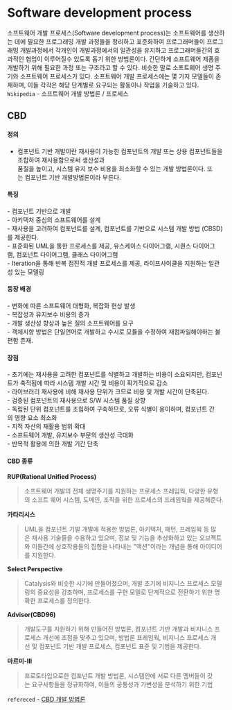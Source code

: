 # Software development process
소프트웨어 개발 프로세스(Software development process)는 
소프트웨어를 생산하는 데에 필요한 프로그래밍 개발 과정들을 정리하고 표준화하여 프로그래머들이 프로그래밍 개발과정에서 각개인이 개발과정에서의 일관성을 유지하고 프로그래머들간의 효과적인 협업이 이루어질수 있도록 돕기 위한 방법론이다.
간단하게 소프트웨어 제품을 개발하기 위해 필요한 과정 또는 구조라고 할 수 있다.
비슷한 말로 소프트웨어 생명 주기와 소프트웨어 프로세스가 있다. 소프트웨어 개발 프로세스에는 몇 가지 모델들이 존재하며, 이들 각각은 해당 단계별로 요구되는 활동이나 작업을 기술하고 있다.
`Wikipedia` - 소프트웨어 개발 방법론 / 프로세스

## CBD
#### **정의**
- 컴포넌트 기반 개발이란 재사용이 가능한 컴포넌트의 개발 또는 상용 컴포넌트들을 조합하여 재사용함으로써 생산성과  
품질을 높이고, 시스템 유지 보수 비용을 최소화할 수 있는 개발 방법론이다. 또는 컴포넌트 기반 개발방법론이라 부른다.

#### **특징**
- 컴포넌트 기반으로 개발  
- 아키텍처 중심의 소프트웨어를 설계  
- 재사용을 고려하여 컴포넌트를 설계, 컴포넌트를 기반으로 시스템 개발 방법 (CBSD)를 제공한다.  
- 표준화된 UML을 통한 프로세스를 제공, 유스케이스 다이어그램, 시퀀스 다이어그램, 컴포넌트 다이어그램, 클래스 다이어그램  
- Iteration을 통해 반복 점진적 개발 프로세스를 제공, 라이프사이클을 지원하는 일관성 있는 모델링

#### **등장 배경**
- 변화에 따른 소프트웨어 대형화, 복잡화 현상 발생  
- 복잡성과 유지보수 비용의 증가  
- 개발 생산성 향상과 높은 질의 소프트웨어를 요구  
- 객체지향 방법은 단일언어로 개발하고 수시로 모듈을 수정하여 재컴파일해야하는 불편함 존재.  
  

#### **장점**
- 초기에는 재사용을 고려한 컴포넌트를 식별하고 개발하는 비용이 소요되지만, 컴포넌트가 축적됨에 따라 시스템 개발 시간 및 비용이 획기적으로 감소  
- 라이브러리 재사용에 비해 재사용 단위가 크므로 비용 및 개발 시간이 단축된다.  
- 검증된 컴포넌트의 재사용으로 S/W 시스템 품질 상향  
- 독립된 단위 컴포넌트를 조힙하여 구축하므로, 오류 식별이 용이하며, 컴포넌트 간의 영향 요소 최소화  
- 지적 자산의 재활용 범위 확대  
- 소프트웨어 개발, 유지보수 부문의 생산성 극대화  
- 반복적 활용에 의한 개발 기간 단축  
  

#### **CBD 종류**
**RUP(Rational Unified Process)** 

> 소프트웨어 개발의 전체 생명주기를 지원하는 프로세스 프레임웍, 다양한 유형의 소프트 웨어 시스템, 도메인, 조직을 위한 프로세스의 프레임웍을 제공해준다.

  
**카타리시스**

> UML을 컴포넌트 기발 개발에 적용한 방법론, 아키텍처, 패턴, 프레임웍 등 많은 재사용 기술들을 수용하고 있으며, 정보 및 기능을 추상화하고 있는 오브젝트와 이들간에 상호작용들의 집합을 나타내는 "액션"이라는 개념을 통해 아이디어를 지원한다.

  
**Select Perspective**

> Catalysis와 비슷한 시기에 만들어졌으며, 개발 초기에 비지니스 프로세스 모델링의 중요성을 강조하며, 프로세스를 구현 모델로 단계적으로 전환하기 위한 명확한 프로세스를 정의한다.


**Advisor(CBD96)**
> 개발도구를 지원하기 위해 만들어진 방법론, 컴포넌트 기반 개발과 비지니스 프로세스 개선에 초점을 맞추고 있으며, 방법론 프레임웍, 비지니스 프로세스 개선 및 컴포넌트 기반 개발 프로세스, 컴포넌트 표준 및 기법을 제공한다.

  
**마르미-III**
> 프로토타입으로한 컴포넌트 개발 방법론, 시스템안에 서로 다른 멤버들이 갖는 요구사항들을 정규화하여, 이들의 공통성과 가변성을 분석하기 위한 기법

`refereced` - [CBD 개발 방법론](https://sark95.tistory.com/entry/CBD-Component-Based-Development-%EA%B0%9C%EB%B0%9C-%EB%B0%A9%EB%B2%95%EB%A1%A0)
